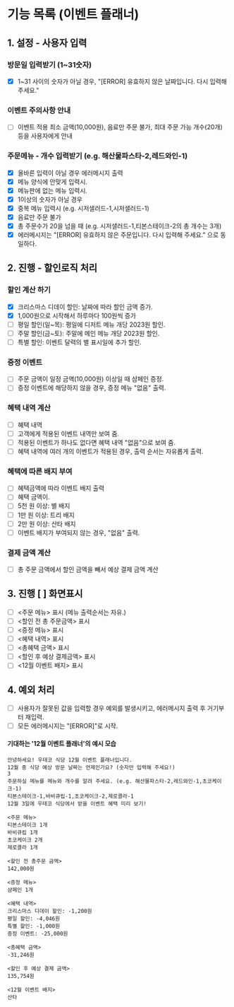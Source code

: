 # 기능 목록 (이벤트 플래너)

## 1. 설정 - 사용자 입력

### 방문일 입력받기 (1~31숫자)

- [x] 1~31 사이의 숫자가 아닐 경우, "[ERROR] 유효하지 않은 날짜입니다. 다시 입력해 주세요."

### 이벤트 주의사항 안내

- [ ] 이벤트 적용 최소 금액(10,000원), 음료만 주문 불가, 최대 주문 가능 개수(20개) 등을 사용자에게 안내

### 주문메뉴 - 개수 입력받기 (e.g. 해산물파스타-2,레드와인-1)

- [x] 올바른 입력이 아닐 경우 에러메시지 출력
- [x] 메뉴 양식에 안맞게 입력시.
- [x] 메뉴판에 없는 메뉴 입력시.
- [x] 1이상의 숫자가 아닐 경우
- [x] 중복 메뉴 입력시 (e.g. 시저샐러드-1,시저샐러드-1)
- [x] 음료만 주문 불가
- [x] 총 주문수가 20을 넘을 때 (e.g. 시저샐러드-1,티본스테이크-2의 총 개수는 3개)
- [x] 에러메시지는 "[ERROR] 유효하지 않은 주문입니다. 다시 입력해 주세요." 으로 동일하다.

## 2. 진행 - 할인로직 처리

### 할인 계산 하기

- [x] 크리스마스 디데이 할인: 날짜에 따라 할인 금액 증가.
- [x] 1,000원으로 시작해서 하루마다 100원씩 증가
- [ ] 평일 할인(일~목): 평일에 디저트 메뉴 개당 2023원 할인.
- [ ] 주말 할인(금~토): 주말에 메인 메뉴 개당 2023원 할인.
- [ ] 특별 할인: 이벤트 달력의 별 표시일에 추가 할인.

### 증정 이벤트

- [ ] 주문 금액이 일정 금액(10,000원) 이상일 때 샴페인 증정.
- [ ] 증정 이벤트에 해당하지 않을 경우, 증정 메뉴 "없음" 출력.

### 혜택 내역 계산

- [ ] 혜택 내역
- [ ] 고객에게 적용된 이벤트 내역만 보여 줌.
- [ ] 적용된 이벤트가 하나도 없다면 혜택 내역 "없음"으로 보여 줌.
- [ ] 혜택 내역에 여러 개의 이벤트가 적용된 경우, 출력 순서는 자유롭게 출력.

### 혜택에 따른 배지 부여

- [ ] 혜택금액에 따라 이벤트 배지 출력
- [ ] 혜택 금액이.
- [ ] 5천 원 이상: 별 배지
- [ ] 1만 원 이상: 트리 배지
- [ ] 2만 원 이상: 산타 배지
- [ ] 이벤트 배지가 부여되지 않는 경우, "없음" 출력.

### 결제 금액 계산

- [ ] 총 주문 금액에서 할인 금액을 빼서 예상 결제 금액 계산

## 3. 진행 [ ] 화면표시

- [ ] <주문 메뉴> 표시 (메뉴 출력순서는 자유.)
- [ ] <할인 전 총 주문금액> 표시
- [ ] <증정 메뉴> 표시
- [ ] <혜택 내역> 표시
- [ ] <총혜택 금액> 표시
- [ ] <할인 후 예상 결제금액> 표시
- [ ] <12월 이벤트 배지> 표시

## 4. 예외 처리

- [ ] 사용자가 잘못된 값을 입력할 경우 예외를 발생시키고, 에러메시지 출력 후 거기부터 재입력.
- [ ] 모든 에러메시지는 "[ERROR]"로 시작.

#### 기대하는 '12월 이벤트 플래너'의 예시 모습

```
안녕하세요! 우테코 식당 12월 이벤트 플래너입니다.
12월 중 식당 예상 방문 날짜는 언제인가요? (숫자만 입력해 주세요!)
3
주문하실 메뉴를 메뉴와 개수를 알려 주세요. (e.g. 해산물파스타-2,레드와인-1,초코케이크-1)
티본스테이크-1,바비큐립-1,초코케이크-2,제로콜라-1
12월 3일에 우테코 식당에서 받을 이벤트 혜택 미리 보기!

<주문 메뉴>
티본스테이크 1개
바비큐립 1개
초코케이크 2개
제로콜라 1개

<할인 전 총주문 금액>
142,000원

<증정 메뉴>
샴페인 1개

<혜택 내역>
크리스마스 디데이 할인: -1,200원
평일 할인: -4,046원
특별 할인: -1,000원
증정 이벤트: -25,000원

<총혜택 금액>
-31,246원

<할인 후 예상 결제 금액>
135,754원

<12월 이벤트 배지>
산타
```
